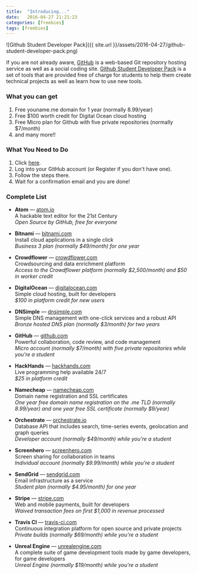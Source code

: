 ```yaml
---
title:  "Introducing..."
date:   2016-04-27 21:21:23
categories: [freebies]
tags: [freebies]
---
```


![Github Student Developer Pack]({{ site.url }}/assets/2016-04-27/github-student-developer-pack.png)

If you are not already aware, [GitHub](http://github.com "GitHub") is a web-based Git repository hosting service as well as a social coding site. 
[Github Student Developer Pack](https://education.github.com/pack "GitHub Student Developer Pack") is a set of tools that are provided free of charge for students to help them create technical projects as well as learn how to use new tools.

### What you can get

1. Free youname.me domain for 1 year (normally 8.99/year)
2. Free $100 worth credit for Digital Ocean cloud hosting
3. Free Micro plan for Github with five private repositories (normally $7/month)
4. and many more!!

### What You Need to Do

1. Click [here](https://education.github.com/pack "GitHub Student Developer Pack").
2. Log into your GitHub account (or Register if you don't have one).
3. Follow the steps there. 
4. Wait for a confirmation email and you are done!

### Complete List

+ **Atom** — [atom.io](http://atom.io "Atom") <br>
A hackable text editor for the 21st Century<br>
_Open Source by GitHub, free for everyone_

+ **Bitnami** — [bitnami.com](http://bitnami.com "Bitnami") <br>
Install cloud applications in a single click<br>
_Business 3 plan (normally $49/month) for one year_

+ **Crowdflower** — [crowdflower.com](http://crowdflower.com "Crowd Flower") <br>
Crowdsourcing and data enrichment platform<br>
_Access to the Crowdflower platform (normally $2,500/month) and $50 in worker credit_

+ **DigitalOcean** — [digitalocean.com](http://digitalocean.com "Digital Ocean") <br>
Simple cloud hosting, built for developers<br>
_$100 in platform credit for new users_

+ **DNSimple** — [dnsimple.com](http://dnsimple.com "Atom") <br>
Simple DNS management with one-click services and a robust API<br>
_Bronze hosted DNS plan (normally $3/month) for two years_

+ **GitHub** — [github.com](http://github.com "Atom") <br>
Powerful collaboration, code review, and code management<br>
_Micro account (normally $7/month) with five private repositories while you're a student_

+ **HackHands** — [hackhands.com](http://hackhands.com "HackHands") <br>
Live programming help available 24/7<br>
_$25 in platform credit_

+ **Namecheap** — [namecheap.com](http://namecheap.com "Nameheap") <br>
Domain name registration and SSL certificates<br>
_One year free domain name registration on the .me TLD (normally 8.99/year) and one year free SSL certificate (normally $9/year)_

+ **Orchestrate** — [orchestrate.io](http://orchestrate.io "Orchestrate") <br>
Database API that includes search, time-series events, geolocation and graph queries<br>
_Developer account (normally $49/month) while you're a student_

+ **Screenhero** — [screenhero.com](http://screenhero.com "Screenhero") <br>
Screen sharing for collaboration in teams<br>
_Individual account (normally $9.99/month) while you're a student_

+ **SendGrid** — [sendgrid.com](http://sendgrid.com "screenhero") <br>
Email infrastructure as a service<br>
_Student plan (normally $4.95/month) for one year_

+ **Stripe** — [stripe.com](http://stripe.com "Atom") <br>
Web and mobile payments, built for developers<br>
_Waived transaction fees on first $1,000 in revenue processed_

+ **Travis CI** — [travis-ci.com](http://travis-ci.com "Travis CI") <br>
Continuous integration platform for open source and private projects<br>
_Private builds (normally $69/month) while you're a student_

+ **Unreal Engine** — [unrealengine.com](http://unrealengine.com "Unreal Engine") <br>
A complete suite of game development tools made by game developers, for game developers<br>
_Unreal Engine (normally $19/month) while you're a student_

